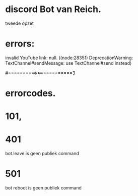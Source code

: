 # discord Bot van Reich.
tweede opzet 

# errors:

invalid YouTube link: null.
((node:28351) DeprecationWarning: TextChannel#sendMessage: use TextChannel#send instead)

#==========><============3

# errorcodes.

# 101,

# 401
bot.leave is geen publiek command
# 501
bot reboot is geen publiek command
